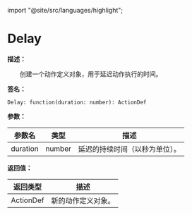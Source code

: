import "@site/src/languages/highlight";

# Delay

**描述：**

&emsp;&emsp;创建一个动作定义对象，用于延迟动作执行的时间。

**签名：**
```tl
Delay: function(duration: number): ActionDef
```

**参数：**

| 参数名 | 类型 | 描述 |
| --- | --- | --- |
| duration | number | 延迟的持续时间（以秒为单位）。 |

**返回值：**

| 返回类型 | 描述 |
| --- | --- |
| ActionDef | 新的动作定义对象。 |